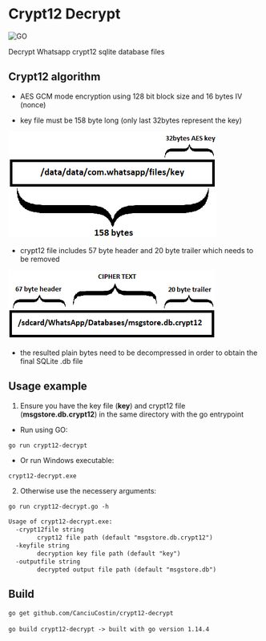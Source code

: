 # Crypt12 Decrypt

![GO][go-shield]

Decrypt Whatsapp crypt12  sqlite database files

## Crypt12 algorithm

* AES GCM mode encryption using 128 bit block size and 16 bytes IV (nonce)

* key file must be 158 byte long (only last 32bytes represent the key)

![Key](key.png?raw=true "Key")

* crypt12 file includes 57 byte header and 20 byte trailer which needs to be removed

![crypt12file](crypt12file.png?raw=true "crypt12 file")

* the resulted plain bytes need to be decompressed in order to obtain the final SQLite .db file

## Usage example

1. Ensure you have the key file (**key**) and crypt12 file (**msgstore.db.crypt12**) in the same directory with the go entrypoint
* Run using GO:
```
go run crypt12-decrypt
```
* Or run Windows executable:
```
crypt12-decrypt.exe
```
 2. Otherwise use the necessery arguments:
```
go run crypt12-decrypt.go -h
```
```
Usage of crypt12-decrypt.exe:
  -crypt12file string
        crypt12 file path (default "msgstore.db.crypt12")
  -keyfile string
        decryption key file path (default "key")
  -outputfile string
        decrypted output file path (default "msgstore.db")
```

## Build

```
go get github.com/CanciuCostin/crypt12-decrypt

go build crypt12-decrypt -> built with go version 1.14.4
```


<!-- Markdown link & img dfn's -->
[go-shield]: https://img.shields.io/badge/go-1.14.4-green
